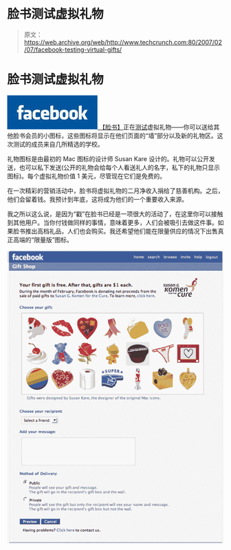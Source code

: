 # 脸书测试虚拟礼物 

> 原文：<https://web.archive.org/web/http://www.techcrunch.com:80/2007/02/07/facebook-testing-virtual-gifts/>

# 脸书测试虚拟礼物

[![](img/08d4078fa40d7d853d27f83549bb6efb.png) ](https://web.archive.org/web/20221104005247/http://facebook.com/) [【脸书】](https://web.archive.org/web/20221104005247/http://crunchbase.com/company/facebook)正在[测试](https://web.archive.org/web/20221104005247/http://okdork.com/2007/02/07/breaking-facebook-adds-new-revenue-channel-social-gifts/)虚拟礼物——你可以送给其他脸书会员的小图标，这些图标将显示在他们页面的“墙”部分以及新的礼物区。这次测试的成员来自几所精选的学校。

礼物图标是由最初的 Mac 图标的设计师 Susan Kare 设计的。礼物可以公开发送，也可以私下发送(公开的礼物会给每个人看送礼人的名字，私下的礼物只显示图标)。每个虚拟礼物价值 1 美元，尽管现在它们是免费的。

在一次精彩的营销活动中，脸书将虚拟礼物的二月净收入捐给了慈善机构。之后，他们会留着钱。我预计到年底，这将成为他们的一个重要收入来源。

我之所以这么说，是因为“戳”在脸书已经是一项很大的活动了，在这里你可以接触到其他用户。当你付钱做同样的事情，意味着更多，人们会被吸引去做这件事。如果脸书推出高档礼品，人们也会购买。我还希望他们能在限量供应的情况下出售真正高端的“限量版”图标。

![](img/0223c6b8a644cd2c6ac7e6717a7918b5.png)